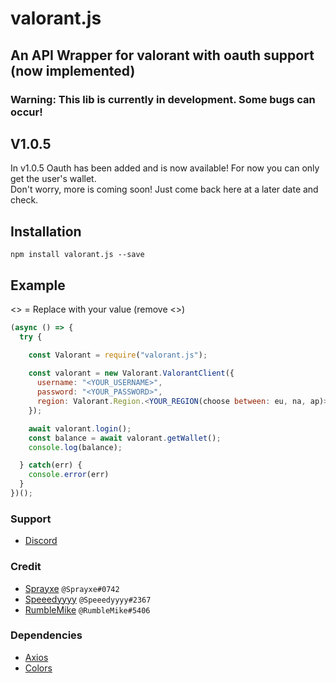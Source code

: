 # valorant.js
## An API Wrapper for valorant with oauth support (now implemented)
### Warning: This lib is currently in development. Some bugs can occur!

## V1.0.5
In v1.0.5 Oauth has been added and is now available! For now you can only get the user's wallet.\
Don't worry, more is coming soon! Just come back here at a later date and check.

## Installation
```npm install valorant.js --save```

## Example 
<> = Replace with your value (remove <>)
```js
(async () => {
  try {

    const Valorant = require("valorant.js");
  
    const valorant = new Valorant.ValorantClient({
      username: "<YOUR_USERNAME>",
      password: "<YOUR_PASSWORD>",
      region: Valorant.Region.<YOUR_REGION(choose between: eu, na, ap)>
    });

    await valorant.login();
    const balance = await valorant.getWallet();
    console.log(balance);

  } catch(err) {
    console.error(err)
  }
})();
```

### Support
* [Discord](https://discord.gg/q37Dfyn)

### Credit
* [Sprayxe](https://twitter.com/Sprayxe_) `@Sprayxe#0742`
* [Speeedyyyy](https://twitter.com/Speeedyyyytv) `@Speeedyyyy#2367`
* [RumbleMike](https://twitter.com/RumbleMikee) `@RumbleMike#5406`

### Dependencies
* [Axios](https://www.npmjs.com/package/axios)
* [Colors](https://www.npmjs.com/package/colors)

